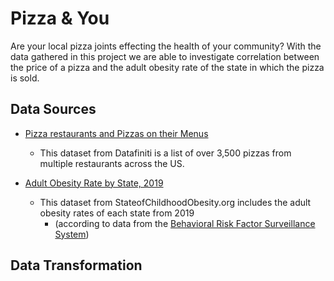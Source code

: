 # Pizza & You

Are your local pizza joints effecting the health of your community? With the data gathered in this project we are able to investigate correlation between the price of a pizza and the adult obesity rate of the state in which the pizza is sold.

## Data Sources

- [Pizza restaurants and Pizzas on their Menus](https://data.world/datafiniti/pizza-restaurants-and-pizzas-on-their-menus)
    - This dataset from Datafiniti is a list of over 3,500 pizzas from multiple restaurants across the US.

- [Adult Obesity Rate by State, 2019](https://stateofchildhoodobesity.org/adult-obesity/)
    - This dataset from StateofChildhoodObesity.org includes the adult obesity rates of each state from 2019
        - (according to data from the [Behavioral Risk Factor Surveillance System](https://www.cdc.gov/brfss/index.html))

## Data Transformation
